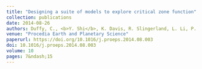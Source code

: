```yaml
---
title: "Designing a suite of models to explore critical zone function"
collection: publications
date: 2014-08-26
authors: Duffy, C., <b>Y. Shi</b>, K. Davis, R. Slingerland, L. Li, P. L. Sullivan, Y. Godd&eacute;ris, and S. L. Brantley,
venue: "Procedia Earth and Planetary Science"
paperurl: https://doi.org/10.1016/j.proeps.2014.08.003
doi: 10.1016/j.proeps.2014.08.003
volume: 10
pages: 7&ndash;15
---
```

